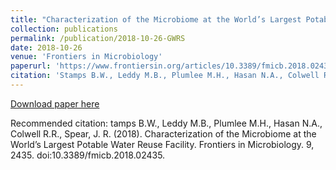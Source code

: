 ```yaml
---
title: "Characterization of the Microbiome at the World’s Largest Potable Water Reuse Facility"
collection: publications
permalink: /publication/2018-10-26-GWRS
date: 2018-10-26
venue: 'Frontiers in Microbiology'
paperurl: 'https://www.frontiersin.org/articles/10.3389/fmicb.2018.02435/full'
citation: 'Stamps B.W., Leddy M.B., Plumlee M.H., Hasan N.A., Colwell R.R., Spear, J. R. (2018). Characterization of the Microbiome at the World’s Largest Potable Water Reuse Facility. Frontiers in Microbiology. 9, 2435. doi:10.3389/fmicb.2018.02435.'
---
```


<a href='https://www.frontiersin.org/articles/10.3389/fmicb.2018.02435/full'>Download paper here</a>

Recommended citation: tamps B.W., Leddy M.B., Plumlee M.H., Hasan N.A., Colwell R.R., Spear, J. R. (2018). Characterization of the Microbiome at the World’s Largest Potable Water Reuse Facility. Frontiers in Microbiology. 9, 2435. doi:10.3389/fmicb.2018.02435.